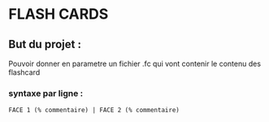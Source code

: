 # **FLASH CARDS**

## **But du projet :**

Pouvoir donner en parametre un fichier .fc qui vont contenir le contenu des flashcard

### **syntaxe par ligne :**

`FACE 1 (% commentaire) | FACE 2 (% commentaire)`


